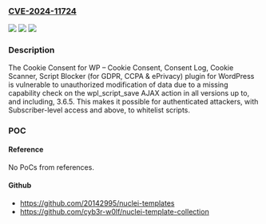 ### [CVE-2024-11724](https://cve.mitre.org/cgi-bin/cvename.cgi?name=CVE-2024-11724)
![](https://img.shields.io/static/v1?label=Product&message=Cookie%20Consent%2C%20Consent%20Log%2C%20Cookie%20Scanner%2C%20Script%20Blocker%20(for%20GDPR%2C%20CCPA%20%26%20ePrivacy)%20%3A%20WP%20Cookie%20Consent&color=blue)
![](https://img.shields.io/static/v1?label=Version&message=*%3C%3D%203.6.5%20&color=brighgreen)
![](https://img.shields.io/static/v1?label=Vulnerability&message=CWE-862%20Missing%20Authorization&color=brighgreen)

### Description

The Cookie Consent for WP – Cookie Consent, Consent Log, Cookie Scanner, Script Blocker (for GDPR, CCPA & ePrivacy) plugin for WordPress is vulnerable to unauthorized modification of data due to a missing capability check on the wpl_script_save AJAX action in all versions up to, and including, 3.6.5. This makes it possible for authenticated attackers, with Subscriber-level access and above, to whitelist scripts.

### POC

#### Reference
No PoCs from references.

#### Github
- https://github.com/20142995/nuclei-templates
- https://github.com/cyb3r-w0lf/nuclei-template-collection


